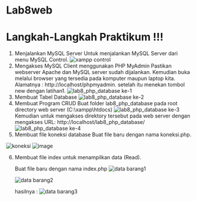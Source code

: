 # Lab8web
# Langkah-Langkah Praktikum !!!

1. Menjalankan MySQL Server
    Untuk menjalankan MySQL Server dari menu MySQL Control.
    ![xampp control](https://user-images.githubusercontent.com/82009410/120582352-8c006600-c456-11eb-91c6-0e780f4cdb52.PNG)
2. Mengakses MySQL Client menggunakan PHP MyAdmin
   Pastikan webserver Apache dan MySQL server sudah dijalankan. Kemudian buka melalui browser yang tersedia pada komputer maupun laptop kita. Alamatnya :
   http://localhost/phpmyadmin. setelah itu menekan tombol new dengan latihan1.
   ![lab8_php_database ke-1](https://user-images.githubusercontent.com/82009410/120583729-fa462800-c458-11eb-9c04-ba85e7165a45.PNG)
3. Membuat Tabel Database
    ![lab8_php_database ke-2](https://user-images.githubusercontent.com/82009410/120586118-24014e00-c45d-11eb-927b-58427b1ed88f.PNG)
4. Membuat Program CRUD
Buat folder lab8_php_database pada root directory web server (C:\xampp\htdocs)
![lab8_php_database ke-3](https://user-images.githubusercontent.com/82009410/120586309-80fd0400-c45d-11eb-9746-639e6a1320d1.PNG)
 Kemudian untuk mengakses direktory tersebut pada web server dengan mengakses URL: 
http://localhost/lab8_php_database/
![lab8_php_database ke-4](https://user-images.githubusercontent.com/82009410/120586456-c7eaf980-c45d-11eb-9a0d-75ca9cf8591b.PNG)
5. Membuat file koneksi database
   Buat file baru dengan nama koneksi.php.
   
  ![koneksi](https://user-images.githubusercontent.com/82009410/120587686-05e91d00-c460-11eb-8788-e1b2fce627b4.PNG)
  ![image](https://user-images.githubusercontent.com/82009410/120586890-90308180-c45e-11eb-9dd1-353df7c0a45d.png)
  
6. Membuat file index untuk menampilkan data (Read).

    Buat file baru dengan nama index.php
    ![data barang1](https://user-images.githubusercontent.com/82009410/120735875-8ae23e00-c515-11eb-96b8-7d02e84ded3b.PNG)
    
    ![data barang2](https://user-images.githubusercontent.com/82009410/120736052-c7159e80-c515-11eb-98fa-260918ba0223.PNG)
    
    hasilnya :
    ![data barang3](https://user-images.githubusercontent.com/82009410/120736085-d4328d80-c515-11eb-832e-94b1bbc5193b.PNG)





   
